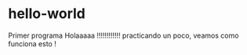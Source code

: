 # hello-world
Primer programa 
Holaaaaa !!!!!!!!!!!! practicando un poco, veamos como funciona esto !
